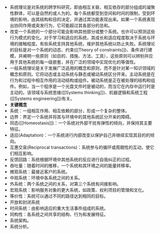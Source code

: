 - 系统理论是对系统的跨学科研究，即由相互关联、相互依存的部分组成的凝聚性群体，可以是自然的或人为的。每个系统都受到空间和时间的限制，受到环境的影响，由其结构和目的决定，并通过其功能表现出来。如果一个系统表现出协同作用或突发行为，它可能超过其各部分的总和。
- 改变一个系统的一个部分可能会影响其他部分或整个系统。也许可以预测这些行为模式的变化。对于学习和适应的系统，其成长和适应程度取决于系统与环境的接触程度。有些系统支持其他系统，维护其他系统以防止失败。系统理论的目标是对一个系统的动态、约束([[Theory of constraints]])、条件进行建模，并阐明一些原则（如目的、措施、方法、工具），这些原则可以辨别并应用于其他系统的每一级嵌套，并在广泛的领域中实现优化的等值性。
- 一般系统理论是关于发展广泛适用的概念和原则，而不是针对某一知识领域的概念和原则。它将动态或主动系统与静态或被动系统区分开来。主动系统是在行为和过程中相互作用的活动结构或组件。被动系统是正在被处理的结构和组件。例如，当一个程序是一个光盘文件时是被动的，而当它在内存中运行时是主动的。该领域与系统思维([[Systems thinking]])、机器逻辑和系统工程([[Systems engineering]])有关。
- **关键概念**
- 系统：一组相互作用、相互依赖的部分，形成一个复杂的整体。
- 边界：界定一个系统并将其与环境中的其他系统区分开来的障碍。
- 同态([[Homeostasis]])：一个系统对外部干扰有弹性的倾向，并保持其主要特征。
- 适应(Adaptation)：一个系统进行内部改变以保护自己并继续实现其目的的倾向。
- 互惠交易(Reciprocal transactions)：系统参与的循环或周期性的互动，使它们相互影响。
- 反馈回路：系统根据环境中其他系统的反应进行自我纠正的过程。
- 吞吐量：随着时间的推移，一个系统和其环境之间的能量转移率。
- 微观系统：最接近客户的系统。
- 中观系统：环境中各系统之间的关系。
- 外系统：两个系统之间的关系，对第三个系统有间接影响。
- 宏观系统：影响服务对象的更大系统，如政策、权利项目的管理和文化。
- 等价性：系统可以通过不同的路径达到相同的目标。
- 开放和封闭系统
- 时间系统：由影响适应的重大生活事件组成的系统。
- 同构性：各系统之间共享的结构、行为和发展特征。
- 系统架构。
- 系统分析。